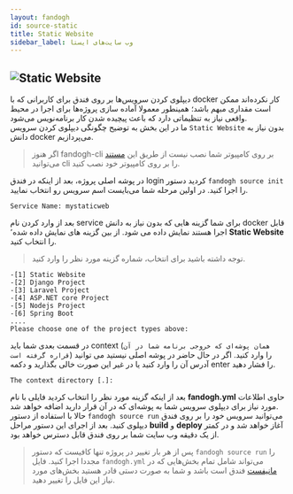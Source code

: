 ```yaml
---
layout: fandogh
id: source-static
title: Static Website
sidebar_label: وب سایت‌های ایستا 
---
```


## ![Static Website](/img/docs/static-website-banner.png "Static Website")

دیپلوی کردن سرویس‌ها بر روی فندق برای کاربرانی که با docker کار نکرده‌اند ممکن است مقداری مبهم باشد؛ همینطور معمولا آماده سازی پروژه‌ها برای اجرا در محیط واقعی نیاز به تنظیماتی دارد که باعث پیچیده شدن کار برنامه‌نویس می‌شود.\
ما در این بخش به توضیح چگونگی دیپلوی کردن سرویس `Static Website` بدون نیاز به دانش docker می‌پردازیم.


> اگر هنوز fandogh-cli بر روی کامپیوتر شما نصب نیست از طریق این [مستند](https://docs.fandogh.cloud/docs/getting-started.html) می‌توانید cli را بر روی کامپیوتر خود نصب کنید.


در پوشه اصلی پروژه، بعد از اینکه در فندق login کردید دستور `fandogh source init‍‍` را اجرا کنید. در اولین مرحله شما می‌بایست اسم سرویس رو انتخاب نمایید.

```
Service Name: mystaticweb
```

 بعد از وارد کردن نام service  برای شما گزینه هایی که بدون نیاز به دانش docker قابل اجرا هستند نمایش داده می شود. از بین گزینه های نمایش داده شده٬ **Static Website** را انتخاب کنید.

> توجه داشته باشید برای انتخاب، شماره گزینه مورد نظر را وارد کنید.

```
-[1] Static Website
-[2] Django Project
-[3] Laravel Project
-[4] ASP.NET core Project
-[5] Nodejs Project
-[6] Spring Boot
....
Please choose one of the project types above:
```

در قسمت بعدی شما باید context (`همان پوشه‌ای که خروجی برنامه شما در آن قراره گرفته است`) را وارد کنید. اگر در حال حاضر در پوشه اصلی نیستید می توانید آدرس آن را وارد کنید یا در غیر این صورت خالی بگذارید و دکمه enter را فشار دهید. 

```
The context directory [.]:
```

 بعد از اینکه گزینه مورد نظر را انتخاب کردید فایلی با نام **fandogh.yml** حاوی اطلاعات مورد نیاز برای دیپلوی سرویس شما به پوشه‌ای که در آن قرار دارید اضافه خواهد شد. <br> 
حالا با استفاده از دستور `fandogh source run‍‍‍` می‌توانید سرویس خود را بر روی فندق دیپلوی کنید. بعد از اجرای این دستور مراحل **build** و **deploy** آغاز خواهد شد و در کمتر از یک دقیقه وب سایت شما بر روی فندق قابل دسترس خواهد بود. 

> پس از هر بار تغییر در پروژه تنها کافیست که دستور `fandogh source run` را مجددا اجرا کنید. فایل ```fandogh.yml``` می‌تواند شامل تمام بخش‌هایی که در [مانیفست](https://docs.fandogh.cloud/docs/service-manifest.html) فندق است باشد و شما به صورت دستی قادر هستید بخش‌های مورد نیاز این فایل را تغییر دهید.
